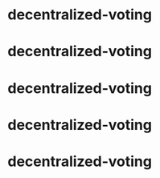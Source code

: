 # decentralized-voting
# decentralized-voting
# decentralized-voting
# decentralized-voting
# decentralized-voting
